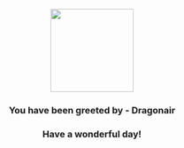 <p align="center">
    <img src="https://raw.githubusercontent.com/PokeAPI/sprites/master/sprites/pokemon/148.png" width="150" height="150">
</p>
<h3 align="center">You have been greeted by - <b>Dragonair</b></h3>
<h3 align="center">Have a wonderful day!</h3>
